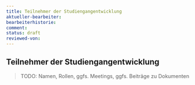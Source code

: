 ```yaml
---
title: Teilnehmer der Studiengangentwicklung
aktueller-bearbeiter:
bearbeiterhistorie:
comment:
status: draft
reviewed-von:
---
```




## Teilnehmer der Studiengangentwicklung

> TODO: Namen, Rollen, ggfs. Meetings, ggfs. Beiträge zu Dokumenten
